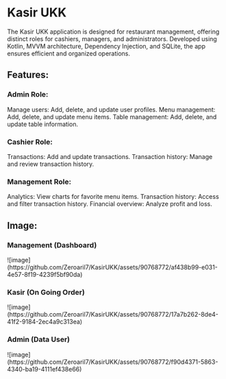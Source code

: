 <h1>Kasir UKK</h1>
The Kasir UKK application is designed for restaurant management, offering distinct roles for cashiers, managers, and administrators. Developed using Kotlin, MVVM architecture, Dependency Injection, and SQLite, the app ensures efficient and organized operations.

<h2>Features:</h2>
<h3>Admin Role:</h3>

Manage users: Add, delete, and update user profiles.
Menu management: Add, delete, and update menu items.
Table management: Add, delete, and update table information.

<h3>Cashier Role:</h3>

Transactions: Add and update transactions.
Transaction history: Manage and review transaction history.

<h3>Management Role:</h3>

Analytics: View charts for favorite menu items.
Transaction history: Access and filter transaction history.
Financial overview: Analyze profit and loss.

<h2>Image:</h2>
<h3>Management (Dashboard)</h3>
![image](https://github.com/Zeroaril7/KasirUKK/assets/90768772/af438b99-e031-4e57-8f19-4239f5bf90da)

<h3>Kasir (On Going Order)</h3>
![image](https://github.com/Zeroaril7/KasirUKK/assets/90768772/17a7b262-8de4-41f2-9184-2ec4a9c313ea)

<h3>Admin (Data User)</h3>
![image](https://github.com/Zeroaril7/KasirUKK/assets/90768772/f90d4371-5863-4340-ba19-4111ef438e66)

